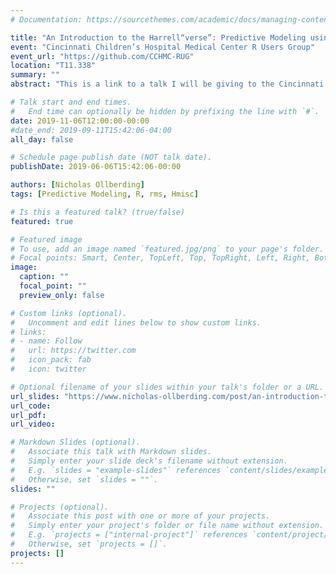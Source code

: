```yaml
---
# Documentation: https://sourcethemes.com/academic/docs/managing-content/

title: "An Introduction to the Harrell“verse”: Predictive Modeling using the Hmisc and rms Packages"
event: "Cincinnati Children’s Hospital Medical Center R Users Group"
event_url: "https://github.com/CCHMC-RUG"
location: "T11.338"
summary: ""
abstract: "This is a link to a talk I will be giving to the Cincinnati Children’s Hospital Medical Center R Users Group on November 6th, 2019.  The goal of the talk is to introduce members to some of the functionality provided by Frank Harrell’s Hmisc and rms packages for data description and predictive modeling. Topics covered include examining your data with Hmisc, regression modeling allowing for complexity with rms, validating fitted models with rms::validate() and rms:calibrate(), penalized regression with rms::pentrace(), and models other than OLS for continuous or semi-continuous Y in rms. As of now, I plan on presenting this talk as a blog post generated via the R blogdown package (.rmd) and hosted on my website. So the slides link above will talk you to the blog post."

# Talk start and end times.
#   End time can optionally be hidden by prefixing the line with `#`.
date: 2019-11-06T12:00:00-00:00
#date_end: 2019-09-11T15:42:06-04:00
all_day: false

# Schedule page publish date (NOT talk date).
publishDate: 2019-06-06T15:42:06-00:00

authors: [Nicholas Ollberding]
tags: [Predictive Modeling, R, rms, Hmisc]

# Is this a featured talk? (true/false)
featured: true

# Featured image
# To use, add an image named `featured.jpg/png` to your page's folder.
# Focal points: Smart, Center, TopLeft, Top, TopRight, Left, Right, BottomLeft, Bottom, BottomRight.
image:
  caption: ""
  focal_point: ""
  preview_only: false

# Custom links (optional).
#   Uncomment and edit lines below to show custom links.
# links:
# - name: Follow
#   url: https://twitter.com
#   icon_pack: fab
#   icon: twitter

# Optional filename of your slides within your talk's folder or a URL.
url_slides: "https://www.nicholas-ollberding.com/post/an-introduction-to-the-harrell-verse-predictive-modeling-using-the-hmisc-and-rms-packages/"
url_code:
url_pdf:
url_video:

# Markdown Slides (optional).
#   Associate this talk with Markdown slides.
#   Simply enter your slide deck's filename without extension.
#   E.g. `slides = "example-slides"` references `content/slides/example-slides.md`.
#   Otherwise, set `slides = ""`.
slides: ""

# Projects (optional).
#   Associate this post with one or more of your projects.
#   Simply enter your project's folder or file name without extension.
#   E.g. `projects = ["internal-project"]` references `content/project/deep-learning/index.md`.
#   Otherwise, set `projects = []`.
projects: []
---
```

